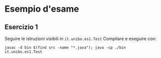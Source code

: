 # Esempio d'esame 
## Esercizio 1

Seguire le istruzioni visibili in `it.unibo.es1.Test`
Compilare e eseguire con:

```shell
javac -d bin $(find src -name "*.java"); java -cp ./bin it.unibo.es1.Test
```